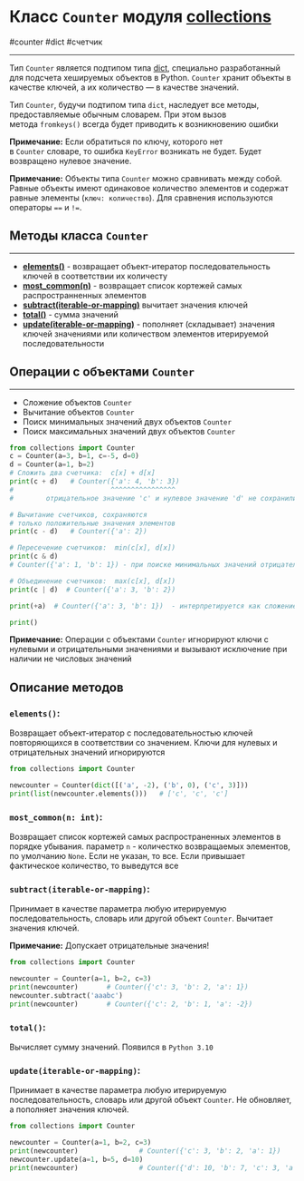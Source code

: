 # Класс `Counter` модуля [collections](_collections%20-%20модуль.md)
#counter #dict #счетчик
***
Тип `Counter` является подтипом типа [dict](../../../Встроенные%20возможности%20Python/dict/_dict%20-%20тип%20данных.md), специально разработанный для подсчета хешируемых объектов в Python. `Counter` хранит объекты в качестве ключей, а их количество — в качестве значений.

Тип `Counter`, будучи подтипом типа `dict`, наследует все методы, предоставляемые обычным словарем. При этом вызов метода `fromkeys()` всегда будет приводить к возникновению ошибки

**Примечание:** Если обратиться по ключу, которого нет в `Counter` словаре, то ошибка `KeyError` возникать не будет. Будет возвращено нулевое значение.

**Примечание:** Объекты типа `Counter` можно сравнивать между собой. Равные объекты имеют одинаковое количество элементов и содержат равные элементы (`ключ: количество`). Для сравнения используются операторы `==` и `!=`.

## Методы класса `Counter`
***
- **[elements()](#elements)** - возвращает объект-итератор последовательность ключей в соответствии их количесту
- **[most_common(n)](#most_common%20n%20int)** - возвращает список кортежей самых распространненных элементов
- **[subtract(iterable-or-mapping)](#subtract%20iterable-or-mapping)** вычитает значения ключей
- **[total()](#total)** - сумма значений
- **[update(iterable-or-mapping)](#update%20iterable-or-mapping)** - пополняет (складывает) значения ключей значениями или количеством элементов итерируемой последовательности


## Операции с объектами `Counter`
***
- Сложение объектов `Counter`
- Вычитание объектов `Counter`
- Поиск минимальных значений двух объектов `Counter`
- Поиск максимальных значений двух объектов `Counter`
```python
from collections import Counter
c = Counter(a=3, b=1, c=-5, d=0)
d = Counter(a=1, b=2)
# Сложить два счетчика:  c[x] + d[x]
print(c + d)   # Counter({'a': 4, 'b': 3}) 
#                        ^^^^^^^^^^^^^^^^
#        отрицательное значение 'c' и нулевое значение 'd' не сохранились!!!

# Вычитание счетчиков, сохраняются 
# только положительные значения элементов
print(c - d)   # Counter({'a': 2})

# Пересечение счетчиков:  min(c[x], d[x]) 
print(c & d)
# Counter({'a': 1, 'b': 1}) - при поиске минимальных значений отрицательные и нулевые значения не учитываются

# Объединение счетчиков:  max(c[x], d[x])
print(c | d)  # Counter({'a': 3, 'b': 2})

print(+a)  # Counter({'a': 3, 'b': 1})  - интерпретируется как сложение с пустым списком

print()
```
**Примечание:** Операции с объектами `Counter` игнорируют ключи с нулевыми и отрицательными значениями и вызывают исключение при наличии не числовых значений

## Описание методов
### `elements()`:
Возвращает объект-итератор с последовательностью ключей повторяющихся в соответствии со значением. Ключи для нулевых и отрицательных значений игнорируются
```python
from collections import Counter

newcounter = Counter(dict([('a', -2), ('b', 0), ('c', 3)]))
print(list(newcounter.elements()))   # ['c', 'c', 'c']
```

### `most_common(n: int)`:
Возвращает список кортежей самых распространенных элементов в порядке убывания. 
параметр `n` - количестко возвращаемых элементов, по умолчанию `None`. Если не указан, то все. Если привышает фактическое количество, то выведутся все

### `subtract(iterable-or-mapping)`:
Принимает в качестве параметра любую итерируемую последовательность, словарь или другой объект `Counter`. Вычитает значения ключей. 

**Примечание:** Допускает отрицательные значения!
```python
from collections import Counter

newcounter = Counter(a=1, b=2, c=3)
print(newcounter)       # Counter({'c': 3, 'b': 2, 'a': 1})
newcounter.subtract('aaabc')
print(newcounter)       # Counter({'c': 2, 'b': 1, 'a': -2})
```

### `total()`:
Вычисляет сумму значений. Появился в `Python 3.10`

### `update(iterable-or-mapping)`:
Принимает в качестве параметра любую итерируемую последовательность, словарь или другой объект `Counter`. Не обновляет, а пополняет значения ключей.
```python
from collections import Counter

newcounter = Counter(a=1, b=2, c=3)
print(newcounter)               # Counter({'c': 3, 'b': 2, 'a': 1})
newcounter.update(a=1, b=5, d=10)
print(newcounter)               # Counter({'d': 10, 'b': 7, 'c': 3, 'a': 2})
```